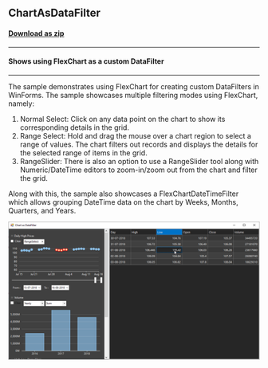 ## ChartAsDataFilter
#### [Download as zip](https://grapecity.github.io/DownGit/#/home?url=https://github.com/GrapeCity/ComponentOne-WinForms-Samples/tree/master/NetFramework\DataFilter\CS\ChartAsDataFilter\ChartAsDataFilter)
____
#### Shows using FlexChart as a custom DataFilter
____
The sample demonstrates using FlexChart for creating custom DataFilters in WinForms. The sample showcases multiple filtering modes using FlexChart, namely:
1. Normal Select: Click on any data point on the chart to show its corresponding details in the grid.
2. Range Select: Hold and drag the mouse over a chart region to select a range of values. The chart filters out records and displays the details for the selected range of items in the grid.
3. RangeSlider: There is also an option to use a RangeSlider tool along with Numeric/DateTime editors to zoom-in/zoom out from the chart and filter the grid.

Along with this, the sample also showcases a FlexChartDateTimeFilter which allows grouping DateTime data on the chart by Weeks, Months, Quarters, and Years.

![screenshot](screenshot.PNG)
